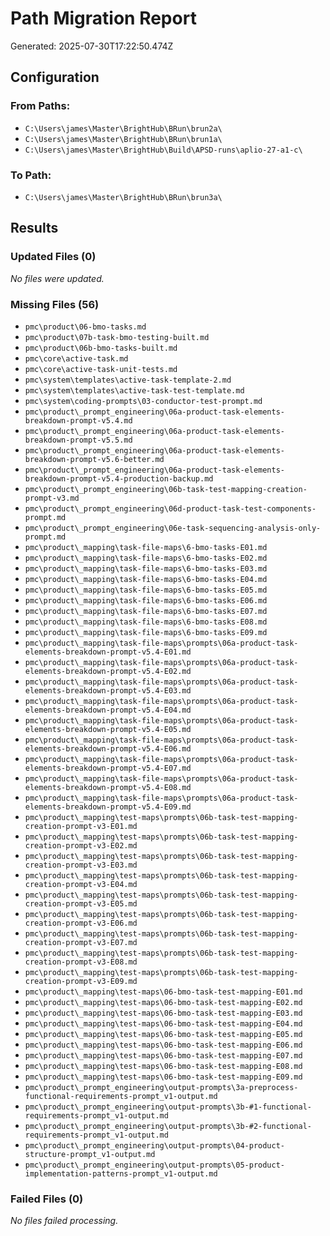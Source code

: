 # Path Migration Report

Generated: 2025-07-30T17:22:50.474Z

## Configuration

### From Paths:

- `C:\Users\james\Master\BrightHub\BRun\brun2a\`
- `C:\Users\james\Master\BrightHub\BRun\brun1a\`
- `C:\Users\james\Master\BrightHub\Build\APSD-runs\aplio-27-a1-c\`

### To Path:

- `C:\Users\james\Master\BrightHub\BRun\brun3a\`

## Results

### Updated Files (0)

*No files were updated.*

### Missing Files (56)

- `pmc\product\06-bmo-tasks.md`
- `pmc\product\07b-task-bmo-testing-built.md`
- `pmc\product\06b-bmo-tasks-built.md`
- `pmc\core\active-task.md`
- `pmc\core\active-task-unit-tests.md`
- `pmc\system\templates\active-task-template-2.md`
- `pmc\system\templates\active-task-test-template.md`
- `pmc\system\coding-prompts\03-conductor-test-prompt.md`
- `pmc\product\_prompt_engineering\06a-product-task-elements-breakdown-prompt-v5.4.md`
- `pmc\product\_prompt_engineering\06a-product-task-elements-breakdown-prompt-v5.5.md`
- `pmc\product\_prompt_engineering\06a-product-task-elements-breakdown-prompt-v5.6-better.md`
- `pmc\product\_prompt_engineering\06a-product-task-elements-breakdown-prompt-v5.4-production-backup.md`
- `pmc\product\_prompt_engineering\06b-task-test-mapping-creation-prompt-v3.md`
- `pmc\product\_prompt_engineering\06d-product-task-test-components-prompt.md`
- `pmc\product\_prompt_engineering\06e-task-sequencing-analysis-only-prompt.md`
- `pmc\product\_mapping\task-file-maps\6-bmo-tasks-E01.md`
- `pmc\product\_mapping\task-file-maps\6-bmo-tasks-E02.md`
- `pmc\product\_mapping\task-file-maps\6-bmo-tasks-E03.md`
- `pmc\product\_mapping\task-file-maps\6-bmo-tasks-E04.md`
- `pmc\product\_mapping\task-file-maps\6-bmo-tasks-E05.md`
- `pmc\product\_mapping\task-file-maps\6-bmo-tasks-E06.md`
- `pmc\product\_mapping\task-file-maps\6-bmo-tasks-E07.md`
- `pmc\product\_mapping\task-file-maps\6-bmo-tasks-E08.md`
- `pmc\product\_mapping\task-file-maps\6-bmo-tasks-E09.md`
- `pmc\product\_mapping\task-file-maps\prompts\06a-product-task-elements-breakdown-prompt-v5.4-E01.md`
- `pmc\product\_mapping\task-file-maps\prompts\06a-product-task-elements-breakdown-prompt-v5.4-E02.md`
- `pmc\product\_mapping\task-file-maps\prompts\06a-product-task-elements-breakdown-prompt-v5.4-E03.md`
- `pmc\product\_mapping\task-file-maps\prompts\06a-product-task-elements-breakdown-prompt-v5.4-E04.md`
- `pmc\product\_mapping\task-file-maps\prompts\06a-product-task-elements-breakdown-prompt-v5.4-E05.md`
- `pmc\product\_mapping\task-file-maps\prompts\06a-product-task-elements-breakdown-prompt-v5.4-E06.md`
- `pmc\product\_mapping\task-file-maps\prompts\06a-product-task-elements-breakdown-prompt-v5.4-E07.md`
- `pmc\product\_mapping\task-file-maps\prompts\06a-product-task-elements-breakdown-prompt-v5.4-E08.md`
- `pmc\product\_mapping\task-file-maps\prompts\06a-product-task-elements-breakdown-prompt-v5.4-E09.md`
- `pmc\product\_mapping\test-maps\prompts\06b-task-test-mapping-creation-prompt-v3-E01.md`
- `pmc\product\_mapping\test-maps\prompts\06b-task-test-mapping-creation-prompt-v3-E02.md`
- `pmc\product\_mapping\test-maps\prompts\06b-task-test-mapping-creation-prompt-v3-E03.md`
- `pmc\product\_mapping\test-maps\prompts\06b-task-test-mapping-creation-prompt-v3-E04.md`
- `pmc\product\_mapping\test-maps\prompts\06b-task-test-mapping-creation-prompt-v3-E05.md`
- `pmc\product\_mapping\test-maps\prompts\06b-task-test-mapping-creation-prompt-v3-E06.md`
- `pmc\product\_mapping\test-maps\prompts\06b-task-test-mapping-creation-prompt-v3-E07.md`
- `pmc\product\_mapping\test-maps\prompts\06b-task-test-mapping-creation-prompt-v3-E08.md`
- `pmc\product\_mapping\test-maps\prompts\06b-task-test-mapping-creation-prompt-v3-E09.md`
- `pmc\product\_mapping\test-maps\06-bmo-task-test-mapping-E01.md`
- `pmc\product\_mapping\test-maps\06-bmo-task-test-mapping-E02.md`
- `pmc\product\_mapping\test-maps\06-bmo-task-test-mapping-E03.md`
- `pmc\product\_mapping\test-maps\06-bmo-task-test-mapping-E04.md`
- `pmc\product\_mapping\test-maps\06-bmo-task-test-mapping-E05.md`
- `pmc\product\_mapping\test-maps\06-bmo-task-test-mapping-E06.md`
- `pmc\product\_mapping\test-maps\06-bmo-task-test-mapping-E07.md`
- `pmc\product\_mapping\test-maps\06-bmo-task-test-mapping-E08.md`
- `pmc\product\_mapping\test-maps\06-bmo-task-test-mapping-E09.md`
- `pmc\product\_prompt_engineering\output-prompts\3a-preprocess-functional-requirements-prompt_v1-output.md`
- `pmc\product\_prompt_engineering\output-prompts\3b-#1-functional-requirements-prompt_v1-output.md`
- `pmc\product\_prompt_engineering\output-prompts\3b-#2-functional-requirements-prompt_v1-output.md`
- `pmc\product\_prompt_engineering\output-prompts\04-product-structure-prompt_v1-output.md`
- `pmc\product\_prompt_engineering\output-prompts\05-product-implementation-patterns-prompt_v1-output.md`

### Failed Files (0)

*No files failed processing.*

